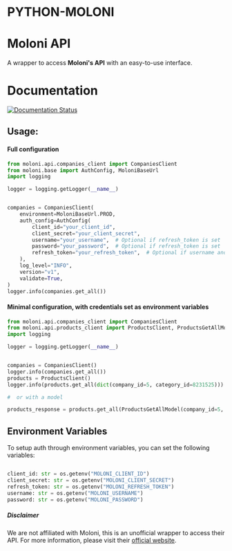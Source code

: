 PYTHON-MOLONI
==============

# Moloni API

A wrapper to access **Moloni's API** with an easy-to-use interface.

# Documentation

[![Documentation Status](https://img.shields.io/readthedocs/python-moloni?style=for-the-badge)](https://python-moloni.readthedocs.io/en/latest/)


## Usage:

#### Full configuration

```python
from moloni.api.companies_client import CompaniesClient
from moloni.base import AuthConfig, MoloniBaseUrl
import logging

logger = logging.getLogger(__name__)


companies = CompaniesClient(
    environment=MoloniBaseUrl.PROD,
    auth_config=AuthConfig(
        client_id="your_client_id",
        client_secret="your_client_secret",
        username="your_username",  # Optional if refresh_token is set
        password="your_password",  # Optional if refresh_token is set
        refresh_token="your_refresh_token",  # Optional if username and password are set
    ),
    log_level="INFO",
    version="v1",
    validate=True,
)
logger.info(companies.get_all())

```

#### Minimal configuration, with credentials set as environment variables


```python
from moloni.api.companies_client import CompaniesClient
from moloni.api.products_client import ProductsClient, ProductsGetAllModel
import logging 

logger = logging.getLogger(__name__)


companies = CompaniesClient()
logger.info(companies.get_all())
products = ProductsClient()
logger.info(products.get_all(dict(company_id=5, category_id=8231525)))

#  or with a model

products_response = products.get_all(ProductsGetAllModel(company_id=5, category_id=8231525))

```

## Environment Variables

To setup auth through environment variables, you can set the following variables:

```python

client_id: str = os.getenv("MOLONI_CLIENT_ID")
client_secret: str = os.getenv("MOLONI_CLIENT_SECRET")
refresh_token: str = os.getenv("MOLONI_REFRESH_TOKEN")
username: str = os.getenv("MOLONI_USERNAME")
password: str = os.getenv("MOLONI_PASSWORD")

```


##### Disclaimer

We are not affiliated with Moloni, this is an unofficial wrapper to access their API. For more information, please visit their [official website](https://www.moloni.pt/).